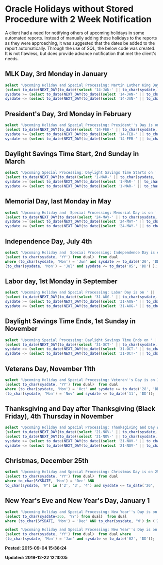 # Oracle Holidays without Stored Procedure with 2 Week Notification

A client had a need for notifying others of upcoming holidays in some automated reports.  Instead of manually adding these holidays to the reports as they were approaching, it was suggested that the dates be added to the report automatically.  Through the use of SQL, the below code was created.  It is not flawless, but does provide advance notification that met the client's needs. 

## MLK Day, 3rd Monday in January
``` sql
select 'Upcoming Holiday and Special Processing: Martin Luther King Day is on ' || 
(select to_date(NEXT_DAY(to_date((select '14-JAN-' || to_char(sysdate, 'YY') from dual)),'Monday'))  from dual where 
sysdate >= (select to_date(NEXT_DAY(to_date((select '14-JAN-' || to_char(sysdate, 'YY') from dual)),'Monday'))-14 from dual) and
sysdate <= (select to_date(NEXT_DAY(to_date((select '14-JAN-' || to_char(sysdate, 'YY') from dual)),'Monday')) from dual);
```

## President's Day, 3rd Monday in February
``` sql
select 'Upcoming Holiday and Special Processing: President''s Day is on ' || 
(select to_date(NEXT_DAY(to_date((select '14-FEB-' || to_char(sysdate, 'YY') from dual)),'Monday')) from dual)  from dual where 
sysdate >= (select to_date(NEXT_DAY(to_date((select '14-FEB-' || to_char(sysdate, 'YY') from dual)),'Monday'))-14 from dual) and
sysdate <= (select to_date(NEXT_DAY(to_date((select '14-FEB-' || to_char(sysdate, 'YY') from dual)),'Monday')) from dual);
```

## Daylight Savings Time Start, 2nd Sunday in March
``` sql
select 'Upcoming Special Processing: Daylight Savings Time Starts on ' ||
(select to_date(NEXT_DAY(to_date((select '1-MAR-' || to_char(sysdate, 'YY') from dual)),'Sunday')) from dual)  from dual where
sysdate >= (select to_date(NEXT_DAY(to_date((select '1-MAR-' || to_char(sysdate, 'YY') from dual)),'Monday'))-14 from dual) and
sysdate <= (select to_date(NEXT_DAY(to_date((select '1-MAR-' || to_char(sysdate, 'YY') from dual)),'Sunday')) from dual);
```

## Memorial Day, last Monday in May
``` sql
select 'Upcoming Holiday and  Special Processing: Memorial Day is on ' || 
(select to_date(NEXT_DAY(to_date((select '24-MAY-' || to_char(sysdate, 'YY') from dual)),'Monday')) from dual)  from dual where 
sysdate >= (select to_date(NEXT_DAY(to_date((select '24-MAY-' || to_char(sysdate, 'YY') from dual)),'Monday'))-14 from dual) and
sysdate <= (select to_date(NEXT_DAY(to_date((select '24-MAY-' || to_char(sysdate, 'YY') from dual)),'Monday')) from dual);
```

## Independence Day, July 4th
``` sql
select 'Upcoming Holiday and  Special Processing: Independence Day is on 04-JUL-' || 
(select to_char(sysdate, 'YY') from dual)  from dual
where (to_char(sysdate, 'Mon') = 'Jun' and sysdate >= to_date('20', 'DD') AND
(to_char(sysdate, 'Mon') = 'Jul' and sysdate <= to_date('05', 'DD') );
```

## Labor day, 1st Monday in September
``` sql
select 'Upcoming Holiday and Special Processing: Labor Day is on ' ||
(select to_date(NEXT_DAY(to_date((select '31-AUG-' || to_char(sysdate, 'YY') from dual)),'Monday')) from dual)  from dual where 
sysdate >= (select to_date(NEXT_DAY(to_date((select '31-AUG-' || to_char(sysdate, 'YY') from dual)),'Monday'))-14 from dual) and
sysdate <= (select to_date(NEXT_DAY(to_date((select '31-AUG-' || to_char(sysdate, 'YY') from dual)),'Monday')) from dual);
```

## Daylight Savings Time Ends, 1st Sunday in November
``` sql
select 'Upcoming Special Processing: Daylight Savings Time Ends on ' || 
(select to_date(NEXT_DAY(to_date((select '31-OCT-' || to_char(sysdate, 'YY') from dual)),'Sunday')) from dual)  from dual where
sysdate >= (select to_date(NEXT_DAY(to_date((select '31-OCT-' || to_char(sysdate, 'YY') from dual)),'Sunday'))-14 from dual) and
sysdate <= (select to_date(NEXT_DAY(to_date((select '31-OCT-' || to_char(sysdate, 'YY') from dual)),'Sunday')) from dual);
```

## Veterans Day, November 11th
``` sql
select 'Upcoming Holiday and Special Processing: Veteran''s Day is on 11-NOV-' || 
(select to_char(sysdate, 'YY') from dual)  from dual
where (to_char(sysdate, 'Mon') = 'Oct' and sysdate >= to_date('28', 'DD')) AND 
(to_char(sysdate, 'Mon') = 'Nov' and sysdate <= to_date('11', 'DD'));
```

## Thanksgiving and Day after Thanksgiving (Black Friday), 4th Thursday in November
``` sql
select 'Upcoming Holiday and Special Processing: Thanksgiving and Day After Thanksgiving are on ' || 
(select to_date(NEXT_DAY(to_date((select '21-NOV-' || to_char(sysdate, 'YY') from dual)),'Thursday')) from dual) || ' and ' ||
(select to_date(NEXT_DAY(to_date((select '21-NOV-' || to_char(sysdate, 'YY') from dual)),'Friday')) from dual)  from dual where 
sysdate >= (select to_date(NEXT_DAY(to_date((select '21-NOV-' || to_char(sysdate, 'YY') from dual)),'Thursday'))-14 from dual) and
sysdate <= (select to_date(NEXT_DAY(to_date((select '21-NOV-' || to_char(sysdate, 'YY') from dual)),'Friday')) from dual);
```

## Christmas, December 25th
``` sql
select 'Upcoming Holiday and Special Processing: Christmas Day is on 25-DEC-' || 
(select to_char(sysdate, 'YY') from dual)  from dual  
where to_char(SYSDATE, 'Mon') = 'Dec' AND 
to_char(sysdate, 'W') in ('2', '3', '4') and sysdate <= to_date('26', 'DD');
```

## New Year's Eve and New Year's Day, January 1
``` sql
select 'Upcoming Holiday and Special Processing: New Year''s Day is on 1-JAN-' || 
(select to_char(sysdate+365, 'YY') from dual)  from dual  
where (to_char(SYSDATE, 'Mon') = 'Dec' AND to_char(sysdate, 'W') in ('2', '3', '4', '5'));

select 'Upcoming Holiday and Special Processing: New Year''s Day is on 1-JAN-' || 
(select to_char(sysdate, 'YY') from dual)  from dual where
(to_char(sysdate, 'Mon') = 'Jan' and sysdate <= to_date('02', 'DD')); 
```


**Posted: 2015-09-04 15:38:24** 

**Updated: 2019-12-22 12:10:05** 


